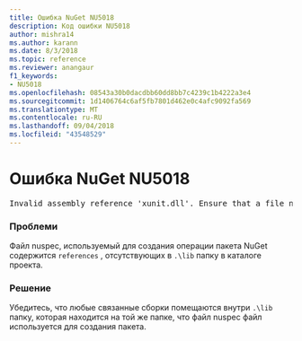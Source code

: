 ```yaml
---
title: Ошибка NuGet NU5018
description: Код ошибки NU5018
author: mishra14
ms.author: karann
ms.date: 8/3/2018
ms.topic: reference
ms.reviewer: anangaur
f1_keywords:
- NU5018
ms.openlocfilehash: 08543a30b0dacdbb60dd8bb7c4239c1b4222a3e4
ms.sourcegitcommit: 1d1406764c6af5fb7801d462e0c4afc9092fa569
ms.translationtype: MT
ms.contentlocale: ru-RU
ms.lasthandoff: 09/04/2018
ms.locfileid: "43548529"
---
```

# <a name="nuget-error-nu5018"></a>Ошибка NuGet NU5018
<pre>Invalid assembly reference 'xunit.dll'. Ensure that a file named 'xunit.dll' exists in the lib directory.</pre>

### <a name="issue"></a>Проблеми

Файл nuspec, используемый для создания операции пакета NuGet содержится `references` , отсутствующих в `.\lib` папку в каталоге проекта.


### <a name="solution"></a>Решение

Убедитесь, что любые связанные сборки помещаются внутри `.\lib` папку, которая находится на той же папке, что файл nuspec файл используется для создания пакета.

